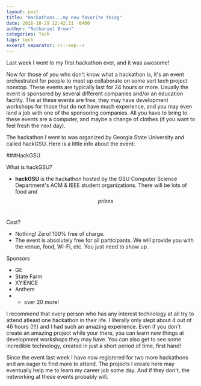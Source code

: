 ```yaml
---
layout: post
title: "Hackathons...my new favorite thing"
date: 2016-10-29 12:42:11 -0400
author: "Nathaniel Brown"
categories: Tech
tags: tech
excerpt_separator: <!--sep-->
---
```

Last week I went to my first hackathon ever, and it was awesome!
<!--sep-->

Now for those of you who don't know what a hackathon is, it's an event orchestrated for people to meet up collaborate on some sort tech project nonstop. These events are typically last for 24 hours or more. Usually the event is sponsored by several different companies and/or an education facility. The at these events are free, they may have development workshops for those that do not have much experience, and you may even land a job with one of the sponsoring companies. All you have to bring to these events are a computer, and maybe a change of clothes (if you want to feel fresh the next day).

The hackathon I went to was organized by Georgia State University and called hackGSU. Here is a little info about the event:

###HackGSU

What is hackGSU?
* __hackGSU__ is the hackathon hosted by the GSU Computer Science Department's ACM & IEEE student organizations. There will be lots of food and $$ prizes $$.

Cost?
* Nothing! Zero! 100% free of charge.
* The event is absolutely free for all participants. We will provide you with the venue, food, Wi-Fi, etc. You just need to show up.

Sponsors
* GE
* State Farm
* XYIENCE
* Anthem
* + over 20 more!

I recommend that every person who has any interest technology at all try to attend atleast one hackathon in their life. I literally only slept about 4 out of 46 hours (!!!) and I had such an amazing experience. Even if you don't create an amazing project while your there, you can learn new things at development workshops they may have. You can also get to see some incredible technology, created in just a short period of time, first hand!

Since the event last week I have now registered for two more hackathons and am eager to find more to attend. The projects I create here may eventually help me to learn my career job some day. And if they don't, the networking at these events probably will.
